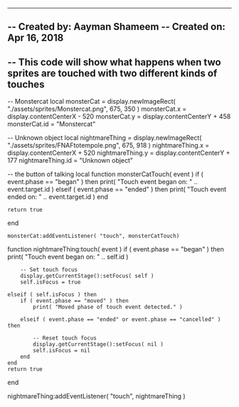 ----------------------------------------------------------------------------------------------------
-- Created by: Aayman Shameem
-- Created on: Apr 16, 2018
--
-- This code will show what happens when two sprites are touched with two different kinds of touches
----------------------------------------------------------------------------------------------------

-- Monstercat 
local monsterCat = display.newImageRect( "./assets/sprites/Monstercat.png", 675, 350 )
monsterCat.x = display.contentCenterX - 520
monsterCat.y = display.contentCenterY + 458
monsterCat.id = "Monstercat"

-- Unknown object 
local nightmareThing = display.newImageRect( "./assets/sprites/FNAFtotempole.png", 675, 918 )
nightmareThing.x = display.contentCenterX + 520
nightmareThing.y = display.contentCenterY + 177
nightmareThing.id = "Unknown object"

-- the button of talking
local function monsterCatTouch( event )
    if ( event.phase == "began" ) then
        print( "Touch event began on: " .. event.target.id )
    elseif ( event.phase == "ended" ) then
        print( "Touch event ended on: " .. event.target.id )
    end
    	
    return true
	
end

	monsterCat:addEventListener( "touch", monsterCatTouch)




 
function nightmareThing:touch( event )
    if ( event.phase == "began" ) then
        print( "Touch event began on: " .. self.id )
 
        -- Set touch focus
        display.getCurrentStage():setFocus( self )
        self.isFocus = true
     
    elseif ( self.isFocus ) then
        if ( event.phase == "moved" ) then
            print( "Moved phase of touch event detected." )
 
        elseif ( event.phase == "ended" or event.phase == "cancelled" ) then
 
            -- Reset touch focus
            display.getCurrentStage():setFocus( nil )
            self.isFocus = nil
        end
    end
    return true
end

nightmareThing:addEventListener( "touch", nightmareThing )
